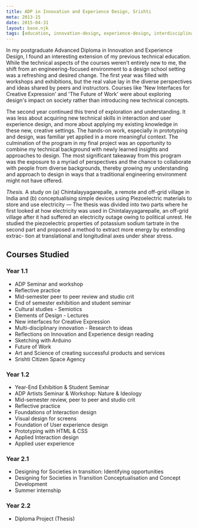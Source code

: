 ```yaml
---
title: ADP in Innovation and Experience Design, Srishti
meta: 2013-15
date: 2015-04-31
layout: base.njk
tags: [education, innovation-design, experience-design, interdisciplinary-design, advanced-diploma, creative-expression, technical-background, user-experience, prototyping, design-school, design-thinking, new-interfaces, societal-impact, peer-collaboration, interaction-design, future-of-work, cultural-studies, reflective-practice, creative-prototyping, exhibition-projects, multidisciplinary-learning, chintalayyagarepalle-study, off-grid-energy, piezoelectric-materials, community-design, user-experience-foundations, engineering-to-design, srishti-institute, conceptual-design, creative-collaboration, innovation-research]
--- 
```


In my postgraduate Advanced Diploma in Innovation and Experience Design, I found an interesting extension of my previous technical education. While the technical aspects of the courses weren't entirely new to me, the shift from an engineering-focused environment to a design school setting was a refreshing and desired change. The first year was filled with workshops and exhibitions, but the real value lay in the diverse perspectives and ideas shared by peers and instructors. Courses like 'New Interfaces for Creative Expression' and 'The Future of Work' were about exploring design's impact on society rather than introducing new technical concepts.

The second year continued this trend of exploration and understanding. It was less about acquiring new technical skills in interaction and user experience design, and more about applying my existing knowledge in these new, creative settings. The hands-on work, especially in prototyping and design, was familiar yet applied in a more meaningful context. The culmination of the program in my final project was an opportunity to combine my technical background with newly learned insights and approaches to design. The most significant takeaway from this program was the exposure to a myriad of perspectives and the chance to collaborate with people from diverse backgrounds, thereby growing my understanding and approach to design in ways that a traditional engineering environment might not have offered.

_Thesis._ A study on (a) Chintalayyagarepalle, a remote and off-grid village in India and (b) conceptualising simple devices using Piezoelectric materials to store and use electricity — The thesis was divided into two parts where he first looked at how electricity was used in Chintalayyagarepalle, an off-grid village after it had suffered an electricity outage owing to political unrest. He studied the piezoelectric properties of potassium sodium tartrate in the second part and proposed a method to extract more energy by extending extrac- tion at translational and longitudinal axes under shear stress.

## Courses Studied

### Year 1.1
- ADP Seminar and workshop
- Reflective practice
- Mid-semester peer to peer review and studio crit
- End of semester exhibition and student seminar
- Cultural studies - Semiotics
- Elements of Design - Lectures
- New interfaces for Creative Expression
- Multi-disciplinary innovation - Research to ideas
- Reflections on Innovation and Experience design reading
- Sketching with Arduino
- Future of Work
- Art and Science of creating successful products and services
- Srishti Citizen Space Agency

### Year 1.2
- Year-End Exhibition & Student Seminar
- ADP Artists Seminar & Workshop: Nature & Ideology
- Mid-semester review, peer to peer and studio crit
- Reflective practice
- Foundations of Interaction design
- Visual design for screens
- Foundation of User experience design
- Prototyping with HTML & CSS
- Applied Interaction design
- Applied user experience

### Year 2.1
- Designing for Societies in transition: Identifying opportunities
- Designing for Societies in Transition Conceptualisation and Concept Development
- Summer internship

### Year 2.2
- Diploma Project (Thesis)